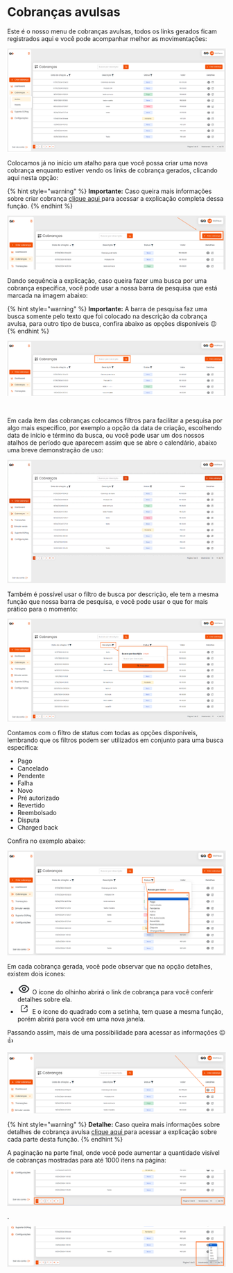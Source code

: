 # Cobranças avulsas

Este é o nosso menu de cobranças avulsas, todos os links gerados ficam registrados aqui e você pode acompanhar melhor as movimentações:

![](/assets/prints/cobrancas_menu_avulsa.png)

Colocamos já no início um atalho para que você possa criar uma nova cobrança enquanto estiver vendo os links de cobrança gerados, clicando aqui nesta opção:

{% hint style="warning" %}
**Importante:** Caso queira mais informações sobre criar cobrança [clique aqui ](https://docs.gopag.com.br/criar_cobranca) para acessar a explicação completa dessa função.
{% endhint %}

![](/assets/prints/cobrancas_menu_avulsa_criar_cobranca.png)

Dando sequência a explicação, caso queira fazer uma busca por uma cobrança específica, você pode usar a nossa barra de pesquisa que está marcada na imagem abaixo:

{% hint style="warning" %}
**Importante:**  A barra de pesquisa faz uma busca somente pelo texto que foi colocado na descrição da cobrança avulsa, para outro tipo de busca, confira abaixo as opções disponíveis 😉
{% endhint %}

![](/assets/prints/cobrancas_menu_avulsa_barra_pesquisa.png)

<br>

Em cada item das cobranças colocamos filtros para facilitar a pesquisa por algo mais específico, por exemplo a opção da data de criação, escolhendo data de início e término da busca, ou você pode usar um dos nossos atalhos de período que aparecem assim que se abre o calendário, abaixo uma breve demonstração de uso:

![](/assets/prints/cobrancas_menu_avulsa_filtro_data_criacao.gif)

Também é possível usar o filtro de busca por descrição, ele tem a mesma função que nossa barra de pesquisa, e você pode usar o que for mais prático para o momento:

![](/assets/prints/cobrancas_menu_avulsa_filtro_descricao.png)

Contamos com o filtro de status com todas as opções disponíveis, lembrando que os filtros podem ser utilizados em conjunto para uma busca específica:

 - Pago
 - Cancelado
 - Pendente
 - Falha
 - Novo
 - Pré autorizado
 - Revertido
 - Reembolsado
 - Disputa
 - Charged back

 Confira no exemplo abaixo:

![](/assets/prints/cobrancas_menu_avulsa_filtro_status.png)

Em cada cobrança gerada, você pode observar que na opção detalhes, existem dois ícones:
- <img src="/assets/prints/icon_olho_detalhes_transacao.png" alt="" data-size="line"> O ícone do olhinho abrirá o link de cobrança para você conferir detalhes sobre ela.
- <img src="/assets/prints/icon_quadrado_detalhes_transacao.png" alt="" data-size="line"> E o ícone do quadrado com a setinha, tem quase a mesma função, porém abrirá para você em uma nova janela.

Passando assim, mais de uma possibilidade para acessar as informações 😉👍

![](/assets/prints/cobrancas_menu_avulsa_detalhes_cobranca.png)

{% hint style="warning" %}
**Detalhe:** Caso queira mais informações sobre detalhes de cobrança avulsa [clique aqui ](https://docs.gopag.com.br/criar_cobranca/link_cobranca/link_cobranca_avulsa) para acessar a explicação sobre cada parte desta função.
{% endhint %}

A paginação na parte final, onde você pode aumentar a quantidade visível de cobranças mostradas para até 1000 itens na página:

![](/assets/prints/cobrancas_menu_avulsa_paginacao.png)
<p>.</p>

![](/assets/prints/cobrancas_menu_avulsa_paginacao_2.png)